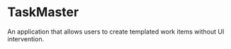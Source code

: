 # TaskMaster
An application that allows users to create templated work items without UI intervention.
